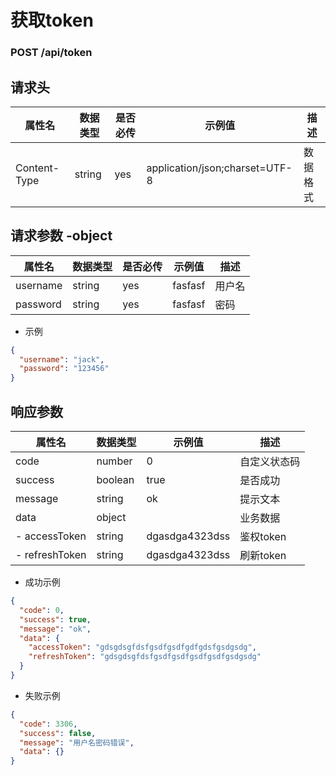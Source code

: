 # 获取token

### POST /api/token

## 请求头

属性名 | 数据类型 | 是否必传 | 示例值 | 描述
-------|----------|----------|--------|------
 Content-Type | string | yes | application/json;charset=UTF-8 | 数据格式

## 请求参数 -object

属性名 | 数据类型 | 是否必传 | 示例值 | 描述
-------|----------|----------|--------|------
 username | string | yes | fasfasf |  用户名
 password | string | yes | fasfasf |  密码

 - 示例
 ``` json
 {
   "username": "jack",
   "password": "123456"
 }
 ```


## 响应参数

属性名 | 数据类型 | 示例值 | 描述
-------|----------|----------|--------
 code | number | 0 | 自定义状态码
 success | boolean | true | 是否成功
 message | string | ok | 提示文本
 data | object |  | 业务数据
 - accessToken | string | dgasdga4323dss | 鉴权token
 - refreshToken | string | dgasdga4323dss | 刷新token

- 成功示例
``` json
{
  "code": 0,
  "success": true,
  "message": "ok",
  "data": {
    "accessToken": "gdsgdsgfdsfgsdfgsdfgdfgdsfgsdgsdg",
    "refreshToken": "gdsgdsgfdsfgsdfgsdfgsdfgsdfgsdgsdg"
  }
}
```

- 失败示例
``` json
{
  "code": 3306,
  "success": false,
  "message": "用户名密码错误",
  "data": {}
}
```
